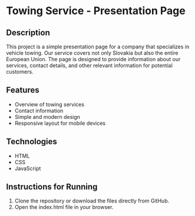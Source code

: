# Towing Service - Presentation Page

## Description
This project is a simple presentation page for a company that specializes in vehicle towing. Our service covers not only Slovakia but also the entire European Union. The page is designed to provide information about our services, contact details, and other relevant information for potential customers.

## Features
- Overview of towing services
- Contact information
- Simple and modern design
- Responsive layout for mobile devices

## Technologies
- HTML
- CSS
- JavaScript

## Instructions for Running
1. Clone the repository or download the files directly from GitHub. <br>
2. Open the index.html file in your browser. 
